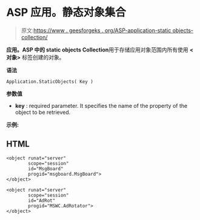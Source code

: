 # ASP 应用。静态对象集合

> 原文:[https://www . geesforgeks . org/ASP-application-static objects-collection/](https://www.geeksforgeeks.org/asp-application-staticobjects-collection/)

**应用。ASP 中的 static objects Collection**用于存储应用对象范围内所有使用 **<对象>** 标签创建的对象。

**语法**

```
Application.StaticObjects( Key )  
```

**参数值**

*   **key** : required parameter. It specifies the name of the property of the object to be retrieved.

**示例:**

## HTML

```
<object runat="server" 
        scope="session"
        id="MsgBoard" 
        progid="msgboard.MsgBoard">
</object>

<object runat="server" 
        scope="session"
        id="AdRot" 
        progid="MSWC.AdRotator">
</object>
```